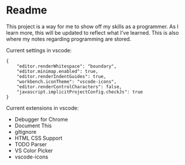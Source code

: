 # Readme

This project is a way for me to show off my skills as a programmer. 
As I learn more, this will be updated to reflect what I've learned. 
This is also where my notes regarding programming are stored.

Current settings in vscode:
```
{
    "editor.renderWhitespace": "boundary",
    "editor.minimap.enabled": true,
    "editor.renderIndentGuides": true,
    "workbench.iconTheme": "vscode-icons",
    "editor.renderControlCharacters": false,
    "javascript.implicitProjectConfig.checkJs": true
}
```

Current extensions in vscode:
* Debugger for Chrome
* Document This
* gitignore
* HTML CSS Support
* TODO Parser
* VS Color Picker
* vscode-icons